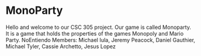 # MonoParty
Hello and welcome to our CSC 305 project.  Our game is called Monoparty. It is a game that holds the properties of the games Monopoly and Mario Party.
NoEntiendo Members: Michael Iula, Jeremy Peacock, Daniel Gauthier, Michael Tyler, Cassie Archetto, Jesus Lopez
